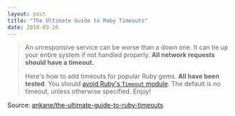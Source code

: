 ```yaml
---
layout: post
title: "The Ultimate Guide to Ruby Timeouts"
date: 2018-03-26
---
```


> An unresponsive service can be worse than a down one. It can tie up your entire system if not handled properly. **All network requests should have a timeout.**
>
> Here's how to add timeouts for popular Ruby gems. **All have been tested**. You should [avoid Ruby's `Timeout` module](https://www.mikeperham.com/2015/05/08/timeout-rubys-most-dangerous-api/). The default is no timeout, unless otherwise specified. Enjoy!

Source: [ankane/the-ultimate-guide-to-ruby-timeouts](https://github.com/ankane/the-ultimate-guide-to-ruby-timeouts)
